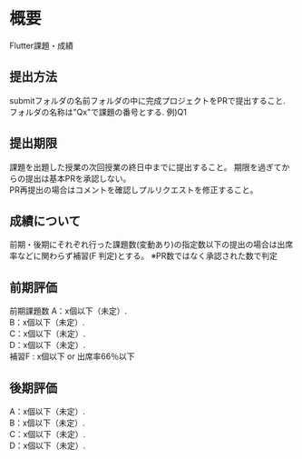 # 概要
Flutter課題・成績

## 提出方法
submitフォルダの名前フォルダの中に完成プロジェクトをPRで提出すること. 
フォルダの名称は"Qx"で課題の番号とする. 
例)Q1

## 提出期限
課題を出題した授業の次回授業の終日中までに提出すること。
期限を過ぎてからの提出は基本PRを承認しない。  
PR再提出の場合はコメントを確認しプルリクエストを修正すること。

## 成績について
前期・後期にそれぞれ行った課題数(変動あり)の指定数以下の提出の場合は出席率などに関わらず補習(F 判定)とする。
※PR数ではなく承認された数で判定

## 前期評価

前期課題数
A：x個以下（未定）.  
B：x個以下（未定）.  
C：x個以下（未定）.  
D：x個以下（未定）.   
補習F : x個以下 or 出席率66％以下  

## 後期評価

A：x個以下（未定）.  
B：x個以下（未定）.  
C：x個以下（未定）.  
D：x個以下（未定）.   
